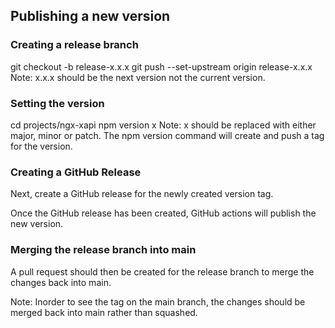 ## Publishing a new version

### Creating a release branch

git checkout -b release-x.x.x
git push --set-upstream origin release-x.x.x
Note: x.x.x should be the next version not the current version.

### Setting the version

cd projects/ngx-xapi
npm version x
Note: x should be replaced with either major, minor or patch. The npm version command will create and push a tag for the version.

### Creating a GitHub Release

Next, create a GitHub release for the newly created version tag.

Once the GitHub release has been created, GitHub actions will publish the new version.

### Merging the release branch into main

A pull request should then be created for the release branch to merge the changes back into main.

Note: Inorder to see the tag on the main branch, the changes should be merged back into main rather than squashed.
